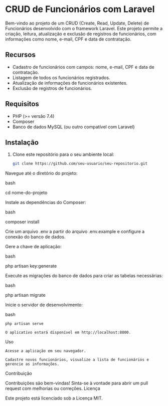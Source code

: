 # CRUD de Funcionários com Laravel

Bem-vindo ao projeto de um CRUD (Create, Read, Update, Delete) de Funcionários desenvolvido com o framework Laravel. Este projeto permite a criação, leitura, atualização e exclusão de registros de funcionários, com informações como nome, e-mail, CPF e data de contratação.

## Recursos

- Cadastro de funcionários com campos: nome, e-mail, CPF e data de contratação.
- Listagem de todos os funcionários registrados.
- Atualização de informações de funcionários existentes.
- Exclusão de registros de funcionários.

## Requisitos

- PHP (>= versão 7.4)
- Composer
- Banco de dados MySQL (ou outro compatível com Laravel)

## Instalação

1. Clone este repositório para o seu ambiente local:

   ```bash
   git clone https://github.com/seu-usuario/seu-repositorio.git
Navegue até o diretório do projeto:

bash

cd nome-do-projeto

Instale as dependências do Composer:

bash

composer install

Crie um arquivo .env a partir do arquivo .env.example e configure a conexão do banco de dados.

Gere a chave de aplicação:

bash

php artisan key:generate

Execute as migrações do banco de dados para criar as tabelas necessárias:

bash

php artisan migrate

Inicie o servidor de desenvolvimento:

bash

    php artisan serve

    O aplicativo estará disponível em http://localhost:8000.

Uso

    Acesse a aplicação em seu navegador.

    Cadastre novos funcionários, visualize a lista de funcionários e gerencie as informações.

Contribuição

Contribuições são bem-vindas! Sinta-se à vontade para abrir um pull request com melhorias ou correções.
Licença

Este projeto está licenciado sob a Licença MIT.
